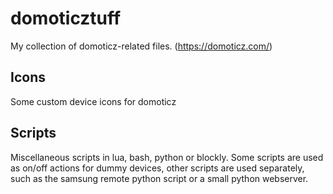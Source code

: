 # domoticztuff
My collection of domoticz-related files. (https://domoticz.com/)

## Icons
Some custom device icons for domoticz

## Scripts
Miscellaneous scripts in lua, bash, python or blockly. Some scripts are used as on/off actions for dummy devices, other scripts are used separately, such as the samsung remote python script or a small python webserver.

